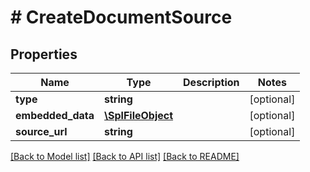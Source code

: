 # # CreateDocumentSource

## Properties

Name | Type | Description | Notes
------------ | ------------- | ------------- | -------------
**type** | **string** |  | [optional] 
**embedded_data** | [**\SplFileObject**](\SplFileObject.md) |  | [optional] 
**source_url** | **string** |  | [optional] 

[[Back to Model list]](../../README.md#documentation-for-models) [[Back to API list]](../../README.md#documentation-for-api-endpoints) [[Back to README]](../../README.md)


